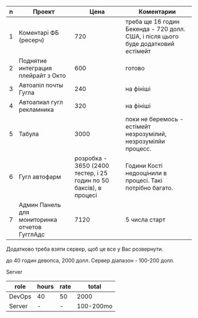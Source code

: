 
| n   | Проект                                        | Цена                                                                | Коментарии                                                                          |
| --- | --------------------------------------------- | ------------------------------------------------------------------- | ----------------------------------------------------------------------------------- |
| 1   | Коментарі ФБ (ресерч)                         | 720                                                                 | треба ще 16 годин Бекенда -   720 долл. США, і після цього буде додатковий естімейт |
| 2   | Поднятие интеграция плейрайт з Окто           | 600                                                                 | готово                                                                              |
| 3   | Автоапіл почты Гугла                          | 240                                                                 | на фініші                                                                           |
| 4   | Автоапиал гугл рекламника                     | 320                                                                 | на фініші                                                                           |
| 5   | Табула                                        | 3000                                                                | поки не беремось  - естімейт незрозумілий, незрозумілйи процесс.                    |
| 6   | Гугл автофарм                                 | розробка  - 3650 (2400 тестер, і 25 годин по 50 баксів),  в процесі | Години Кості недооцінили в процесі. Такі потрібно багато.                           |
| 7   | Админ Панель для мониторинка отчетов ГугглАдс | 7120                                                                | 5 числа старт                                                                       |

Додатково треба взяти сервер, щоб це все у Вас розвернути. 

до 40 годин девопса, 2000 долл. 
Сервер діапазон - 100-200 долл. 

Server

| role   | hours | rate | total     |
| ------ | ----- | ---- | --------- |
| DevOps | 40    | 50   | 2000      |
| Server | -     | -    | 100-200mo |
